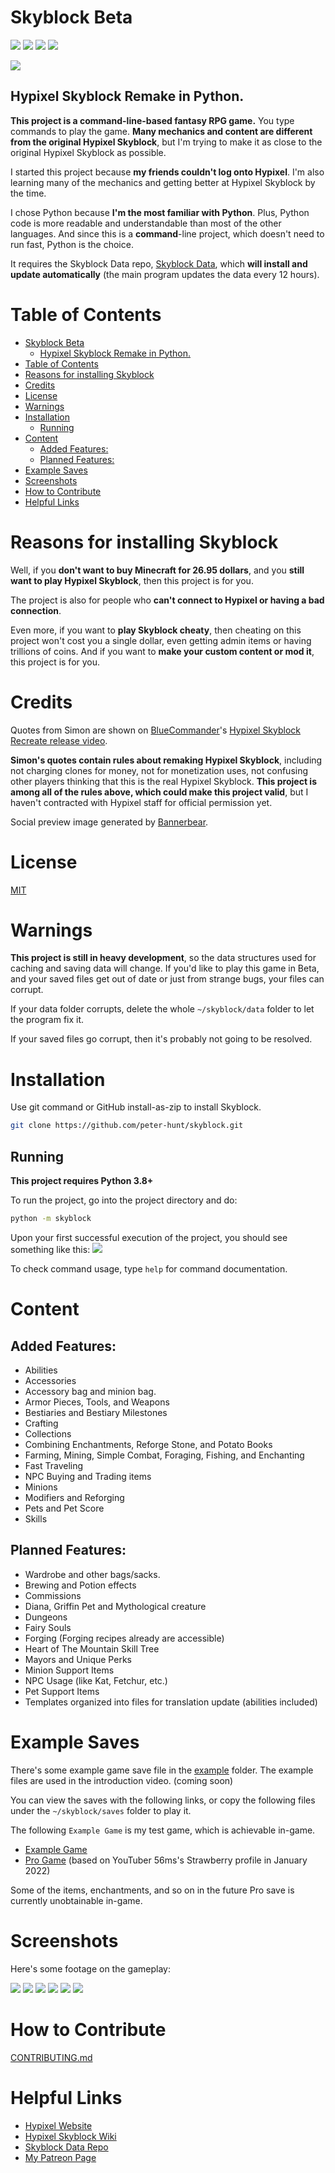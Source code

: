 # Skyblock Beta

![](https://img.shields.io/github/repo-size/peter-hunt/skyblock)
![](https://img.shields.io/github/license/peter-hunt/skyblock)
![](https://img.shields.io/github/issues/peter-hunt/skyblock)
![](https://img.shields.io/github/stars/peter-hunt/skyblock)

![](screenshots/social-preview.jpeg)

## Hypixel Skyblock Remake in Python.

**This project is a command-line-based fantasy RPG game.** You type commands to play the game. **Many mechanics and content are different from the original Hypixel Skyblock**, but I'm trying to make it as close to the original Hypixel Skyblock as possible.

I started this project because **my friends couldn't log onto Hypixel**. I'm also learning many of the mechanics and getting better at Hypixel Skyblock by the time.

I chose Python because **I'm the most familiar with Python**. Plus, Python code is more readable and understandable than most of the other languages. And since this is a **command**-line project, which doesn't need to run fast, Python is the choice.

It requires the Skyblock Data repo, [Skyblock Data](https://github.com/peter-hunt/skyblock-data), which **will install and update automatically** (the main program updates the data every 12 hours).

# Table of Contents

- [Skyblock Beta](#skyblock-beta)
  - [Hypixel Skyblock Remake in Python.](#hypixel-skyblock-remake-in-python)
- [Table of Contents](#table-of-contents)
- [Reasons for installing Skyblock](#reasons-for-installing-skyblock)
- [Credits](#credits)
- [License](#license)
- [Warnings](#warnings)
- [Installation](#installation)
  - [Running](#running)
- [Content](#content)
  - [Added Features:](#added-features)
  - [Planned Features:](#planned-features)
- [Example Saves](#example-saves)
- [Screenshots](#screenshots)
- [How to Contribute](#how-to-contribute)
- [Helpful Links](#helpful-links)

# Reasons for installing Skyblock

Well, if you **don't want to buy Minecraft for 26.95 dollars**, and you **still want to play Hypixel Skyblock**, then this project is for you.

The project is also for people who **can't connect to Hypixel or having a bad connection**.

Even more, if you want to **play Skyblock cheaty**, then cheating on this project won't cost you a single dollar, even getting admin items or having trillions of coins. And if you want to **make your custom content or mod it**, this project is for you.

# Credits

Quotes from Simon are shown on [BlueCommander](https://www.youtube.com/c/BlueCommander)'s [Hypixel Skyblock Recreate release video](https://youtu.be/GvsjASwuZv4?t=80).

**Simon's quotes contain rules about remaking Hypixel Skyblock**, including not charging clones for money, not for monetization uses, not confusing other players thinking that this is the real Hypixel Skyblock. **This project is among all of the rules above, which could make this project valid**, but I haven't contracted with Hypixel staff for official permission yet.

Social preview image generated by [Bannerbear](https://bannerbear.com).

# License

[MIT](LICENSE.txt)

# Warnings

**This project is still in heavy development**, so the data structures used for caching and saving data will change. If you'd like to play this game in Beta, and your saved files get out of date or just from strange bugs, your files can corrupt.

If your data folder corrupts, delete the whole `~/skyblock/data` folder to let the program fix it.

If your saved files go corrupt, then it's probably not going to be resolved.

# Installation

Use git command or GitHub install-as-zip to install Skyblock.

```bash
git clone https://github.com/peter-hunt/skyblock.git
```

## Running

**This project requires Python 3.8+**

To run the project, go into the project directory and do:

```bash
python -m skyblock
```

Upon your first successful execution of the project, you should see something like this:
![](screenshots/first-launch.png)

To check command usage, type `help` for command documentation.

# Content

## Added Features:

* Abilities
* Accessories
* Accessory bag and minion bag.
* Armor Pieces, Tools, and Weapons
* Bestiaries and Bestiary Milestones
* Crafting
* Collections
* Combining Enchantments, Reforge Stone, and Potato Books
* Farming, Mining, Simple Combat, Foraging, Fishing, and Enchanting
* Fast Traveling
* NPC Buying and Trading items
* Minions
* Modifiers and Reforging
* Pets and Pet Score
* Skills

## Planned Features:

* Wardrobe and other bags/sacks.
* Brewing and Potion effects
* Commissions
* Diana, Griffin Pet and Mythological creature
* Dungeons
* Fairy Souls
* Forging (Forging recipes already are accessible)
* Heart of The Mountain Skill Tree
* Mayors and Unique Perks
* Minion Support Items
* NPC Usage (like Kat, Fetchur, etc.)
* Pet Support Items
* Templates organized into files for translation update (abilities included)

# Example Saves

There's some example game save file in the [example](./example) folder. The example files are used in the introduction video. (coming soon)

You can view the saves with the following links, or copy the following files under the `~/skyblock/saves` folder to play it.

The following `Example Game` is my test game, which is achievable in-game.

* [Example Game](example/game.json)
* [Pro Game](example/pro.json)  (based on YouTuber 56ms's Strawberry profile in January 2022)

Some of the items, enchantments, and so on in the future Pro save is currently unobtainable in-game.

# Screenshots

Here's some footage on the gameplay:

![](screenshots/usage-1.png)
![](screenshots/usage-2.png)
![](screenshots/usage-3.png)
![](screenshots/usage-4.png)
![](screenshots/usage-5.png)
![](screenshots/usage-6.png)

# How to Contribute

[CONTRIBUTING.md](CONTRIBUTING.md)

# Helpful Links

* [Hypixel Website](https://hypixel.net)
* [Hypixel Skyblock Wiki](https://hypixel-skyblock.fandom.com/wiki/Hypixel_SkyBlock_Wiki)
* [Skyblock Data Repo](https://github.com/peter-hunt/skyblock-data)
* [My Patreon Page](https://www.patreon.com/peter_hunt)
